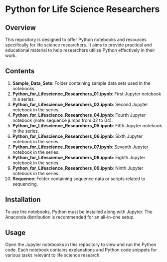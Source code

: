 
# Python for Life Science Researchers

## Overview
This repository is designed to offer Python notebooks and resources specifically for life science researchers. It aims to provide practical and educational material to help researchers utilize Python effectively in their work.

## Contents
1. **Sample_Data_Sets**: Folder containing sample data sets used in the notebooks.
2. **Python_for_Lifescience_Researchers_01.ipynb**: First Jupyter notebook in a series.
3. **Python_for_Lifescience_Researchers_02.ipynb**: Second Jupyter notebook in the series.
4. **Python_for_Lifescience_Researchers_04.ipynb**: Fourth Jupyter notebook (note: sequence jumps from 02 to 04).
5. **Python_for_Lifescience_Researchers_05.ipynb**: Fifth Jupyter notebook in the series.
6. **Python_for_Lifescience_Researchers_06.ipynb**: Sixth Jupyter notebook in the series.
7. **Python_for_Lifescience_Researchers_07.ipynb**: Seventh Jupyter notebook in the series.
8. **Python_for_Lifescience_Researchers_08.ipynb**: Eighth Jupyter notebook in the series.
9. **Python_for_Lifescience_Researchers_09.ipynb**: Ninth Jupyter notebook in the series.
10. **Sequence**: Folder containing sequence data or scripts related to sequencing.

## Installation
To use the notebooks, Python must be installed along with Jupyter. The Anaconda distribution is recommended for an all-in-one setup.

## Usage
Open the Jupyter notebooks in this repository to view and run the Python code. Each notebook contains explanations and Python code snippets for various tasks relevant to life science research.

